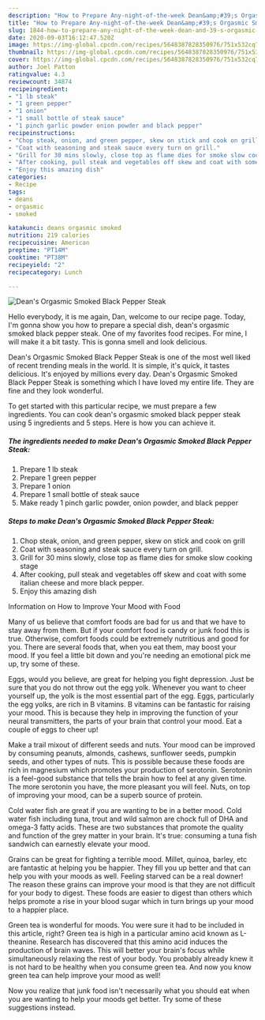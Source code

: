 ```yaml
---
description: "How to Prepare Any-night-of-the-week Dean&amp;#39;s Orgasmic Smoked Black Pepper Steak"
title: "How to Prepare Any-night-of-the-week Dean&amp;#39;s Orgasmic Smoked Black Pepper Steak"
slug: 1844-how-to-prepare-any-night-of-the-week-dean-and-39-s-orgasmic-smoked-black-pepper-steak
date: 2020-09-03T16:12:47.520Z
image: https://img-global.cpcdn.com/recipes/5648387828350976/751x532cq70/deans-orgasmic-smoked-black-pepper-steak-recipe-main-photo.jpg
thumbnail: https://img-global.cpcdn.com/recipes/5648387828350976/751x532cq70/deans-orgasmic-smoked-black-pepper-steak-recipe-main-photo.jpg
cover: https://img-global.cpcdn.com/recipes/5648387828350976/751x532cq70/deans-orgasmic-smoked-black-pepper-steak-recipe-main-photo.jpg
author: Joel Patton
ratingvalue: 4.3
reviewcount: 34874
recipeingredient:
- "1 lb steak"
- "1 green pepper"
- "1 onion"
- "1 small bottle of steak sauce"
- "1 pinch garlic powder onion powder and black pepper"
recipeinstructions:
- "Chop steak, onion, and green pepper, skew on stick and cook on grill"
- "Coat with seasoning and steak sauce every turn on grill."
- "Grill for 30 mins slowly, close top as flame dies for smoke slow cooking stage"
- "After cooking, pull steak and vegetables off skew and coat with some italian cheese and more black pepper."
- "Enjoy this amazing dish"
categories:
- Recipe
tags:
- deans
- orgasmic
- smoked

katakunci: deans orgasmic smoked 
nutrition: 219 calories
recipecuisine: American
preptime: "PT14M"
cooktime: "PT38M"
recipeyield: "2"
recipecategory: Lunch

---
```



![Dean&#39;s Orgasmic Smoked Black Pepper Steak](https://img-global.cpcdn.com/recipes/5648387828350976/751x532cq70/deans-orgasmic-smoked-black-pepper-steak-recipe-main-photo.jpg)

Hello everybody, it is me again, Dan, welcome to our recipe page. Today, I'm gonna show you how to prepare a special dish, dean&#39;s orgasmic smoked black pepper steak. One of my favorites food recipes. For mine, I will make it a bit tasty. This is gonna smell and look delicious.

Dean&#39;s Orgasmic Smoked Black Pepper Steak is one of the most well liked of recent trending meals in the world. It is simple, it's quick, it tastes delicious. It's enjoyed by millions every day. Dean&#39;s Orgasmic Smoked Black Pepper Steak is something which I have loved my entire life. They are fine and they look wonderful.




To get started with this particular recipe, we must prepare a few ingredients. You can cook dean&#39;s orgasmic smoked black pepper steak using 5 ingredients and 5 steps. Here is how you can achieve it.

<!--inarticleads1-->

##### The ingredients needed to make Dean&#39;s Orgasmic Smoked Black Pepper Steak:

1. Prepare 1 lb steak
1. Prepare 1 green pepper
1. Prepare 1 onion
1. Prepare 1 small bottle of steak sauce
1. Make ready 1 pinch garlic powder, onion powder, and black pepper




<!--inarticleads2-->

##### Steps to make Dean&#39;s Orgasmic Smoked Black Pepper Steak:

1. Chop steak, onion, and green pepper, skew on stick and cook on grill
1. Coat with seasoning and steak sauce every turn on grill.
1. Grill for 30 mins slowly, close top as flame dies for smoke slow cooking stage
1. After cooking, pull steak and vegetables off skew and coat with some italian cheese and more black pepper.
1. Enjoy this amazing dish




Information on How to Improve Your Mood with Food


Many of us believe that comfort foods are bad for us and that we have to stay away from them. But if your comfort food is candy or junk food this is true. Otherwise, comfort foods could be extremely nutritious and good for you. There are several foods that, when you eat them, may boost your mood. If you feel a little bit down and you're needing an emotional pick me up, try some of these.

Eggs, would you believe, are great for helping you fight depression. Just be sure that you do not throw out the egg yolk. Whenever you want to cheer yourself up, the yolk is the most essential part of the egg. Eggs, particularly the egg yolks, are rich in B vitamins. B vitamins can be fantastic for raising your mood. This is because they help in improving the function of your neural transmitters, the parts of your brain that control your mood. Eat a couple of eggs to cheer up!

Make a trail mixout of different seeds and nuts. Your mood can be improved by consuming peanuts, almonds, cashews, sunflower seeds, pumpkin seeds, and other types of nuts. This is possible because these foods are rich in magnesium which promotes your production of serotonin. Serotonin is a feel-good substance that tells the brain how to feel at any given time. The more serotonin you have, the more pleasant you will feel. Nuts, on top of improving your mood, can be a superb source of protein.

Cold water fish are great if you are wanting to be in a better mood. Cold water fish including tuna, trout and wild salmon are chock full of DHA and omega-3 fatty acids. These are two substances that promote the quality and function of the grey matter in your brain. It's true: consuming a tuna fish sandwich can earnestly elevate your mood. 

Grains can be great for fighting a terrible mood. Millet, quinoa, barley, etc are fantastic at helping you be happier. They fill you up better and that can help you with your moods as well. Feeling starved can be a real downer! The reason these grains can improve your mood is that they are not difficult for your body to digest. These foods are easier to digest than others which helps promote a rise in your blood sugar which in turn brings up your mood to a happier place.

Green tea is wonderful for moods. You were sure it had to be included in this article, right? Green tea is high in a particular amino acid known as L-theanine. Research has discovered that this amino acid induces the production of brain waves. This will better your brain's focus while simultaneously relaxing the rest of your body. You probably already knew it is not hard to be healthy when you consume green tea. And now you know green tea can help improve your mood as well!

Now you realize that junk food isn't necessarily what you should eat when you are wanting to help your moods get better. Try  some  of  these  suggestions  instead.

